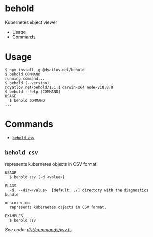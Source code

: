 behold
======

Kubernetes object viewer

<!-- toc -->
* [Usage](#usage)
* [Commands](#commands)
<!-- tocstop -->
# Usage
<!-- usage -->
```sh-session
$ npm install -g @dyatlov.net/behold
$ behold COMMAND
running command...
$ behold (--version)
@dyatlov.net/behold/1.1.1 darwin-x64 node-v18.8.0
$ behold --help [COMMAND]
USAGE
  $ behold COMMAND
...
```
<!-- usagestop -->
# Commands
<!-- commands -->
* [`behold csv`](#behold-csv)

## `behold csv`

represents kubernetes objects in CSV format.

```
USAGE
  $ behold csv [-d <value>]

FLAGS
  -d, --dir=<value>  [default: ./] directory with the diagnostics bundle

DESCRIPTION
  represents kubernetes objects in CSV format.

EXAMPLES
  $ behold csv
```

_See code: [dist/commands/csv.ts](https://github.com/adyatlov/behold/blob/v1.1.1/dist/commands/csv.ts)_
<!-- commandsstop -->
